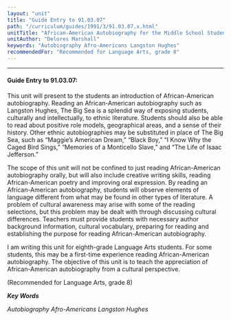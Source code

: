 ```yaml
---
layout: "unit"
title: "Guide Entry to 91.03.07"
path: "/curriculum/guides/1991/3/91.03.07.x.html"
unitTitle: "African-American Autobiography for the Middle School Student"
unitAuthor: "Delores Marshall"
keywords: "Autobiography Afro-Americans Langston Hughes"
recommendedFor: "Recommended for Language Arts, grade 8"
---
```

<body>
<hr/>
<h4>
Guide Entry to 91.03.07:
</h4>
This unit will present to the students an introduction of African-American autobiography. Reading an African-American autobiography such as Langston Hughes, The Big Sea is a splendid way of exposing students, culturally and intellectually, to ethnic literature. Students should also be able to read about positive role models, geographical areas, and a sense of their history. Other ethnic autobiographies may be substituted in place of The Big Sea, such as “Maggie’s American Dream,” “Black Boy,” “I Know Why the Caged Bird Sings,” “Memories of a Monticello Slave,” and “The Life of Isaac Jefferson.”
<p>
The scope of this unit will not be confined to just reading African-American autobiography orally, but will also include creative writing skills, reading African-American poetry and improving oral expression. By reading an African-American autobiography, students will observe elements of language different from what may be found in other types of literature. A problem of cultural awareness may arise with some of the reading selections, but this problem may be dealt with through discussing cultural differences. Teachers must provide students with necessary author background information, cultural vocabulary, preparing for reading and establishing the purpose for reading African-American autobiography.
</p>
<p>
I am writing this unit for eighth-grade Language Arts students. For some students, this may be a first-time experience reading African-American autobiography. The objective of this unit is to teach the appreciation of African-American autobiography from a cultural perspective.
</p>
<p>
(Recommended for Language Arts, grade 8)
</p>
<p>
<b>
<i>
Key Words
</i>
</b>
<br/>
</p>
<p>
<i>
Autobiography Afro-Americans Langston Hughes
</i>
</p>
</body>